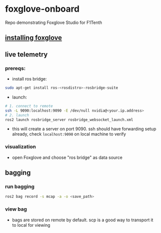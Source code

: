 # foxglove-onboard
Repo demonstrating Foxglove Studio for F1Tenth

## [installing foxglove](https://foxglove.dev)

## live telemetry

### prereqs: 

  - install ros bridge: 
```bash
sudo apt-get install ros-<rosdistro>-rosbridge-suite
```
  - launch:
```bash
# 1. connect to remote 
ssh -L 9090:localhost:9090 -E /dev/null nvidia@<your.ip.address>
# 2. launch
ros2 launch rosbridge_server rosbridge_websocket_launch.xml
```
  - this will create a server on port 9090. ssh should have forwarding setup already, check `localhost:9090` on local machine to verify

### visualization

  - open Foxglove and choose "ros bridge" as data source

## bagging

### run bagging
```bash
ros2 bag record -s mcap -a -o <save_path>
```

### view bag

- bags are stored on remote by default. scp is a good way to transport it to local for viewing
